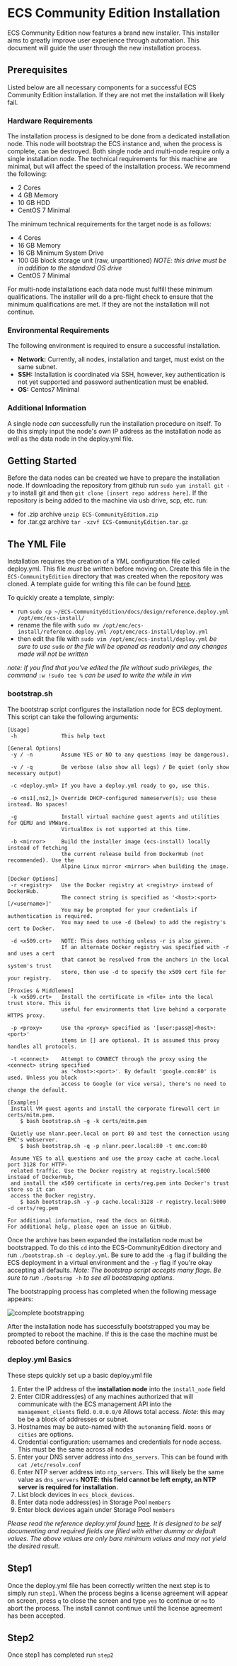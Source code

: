 # ECS Community Edition Installation

ECS Community Edition now features a brand new installer. This installer aims to greatly improve user experience through automation. This document will guide the user through the new installation process.

## Prerequisites

Listed below are all necessary components for a successful ECS Community Edition installation. If they are not met the installation will likely fail.

### Hardware Requirements

The installation process is designed to be done from a dedicated installation node. This node will bootstrap the ECS instance and, when the process is complete, can be destroyed. Both single node and multi-node require only a single installation node. The technical requirements for this machine are minimal, but will affect the speed of the installation process. We recommend the following:

* 2 Cores
* 4 GB Memory
* 10 GB HDD
* CentOS 7 Minimal

The minimum technical requirements for the target node is as follows:
 
* 4 Cores
* 16 GB Memory
* 16 GB Minimum System Drive
* 100 GB block storage unit (raw, unpartitioned) *NOTE: this drive must be in addition to the standard OS drive*
* CentOS 7 Minimal

For multi-node installations each data node must fulfill these minimum qualifications. The installer will do a pre-flight check to ensure that the minimum qualifications are met. If they are not the installation will not continue. 

### Environmental Requirements

The following environment is required to ensure a successful installation. 

* **Network:** Currently, all nodes, installation and target, must exist on the same subnet.
* **SSH:** Installation is coordinated via SSH, however, key authentication is not yet supported and password authentication must be enabled.
* **OS:** Centos7 Minimal

### Additional Information

A single node *can* successfully run the installation procedure on itself. To do this simply input the node's own IP address as the installation node as well as the data node in the deploy.yml file.

## Getting Started

Before the data nodes can be created we have to prepare the installation node. If downloading the repository from github run `sudo yum install git -y` to install git and then `git clone [insert repo address here]`. If the repository is being added to the machine via usb drive, scp, etc. run:

* for .zip archive `unzip ECS-CommunityEdition.zip`
* for .tar.gz archive `tar -xzvf ECS-CommunityEdition.tar.gz`

## The YML File

Installation requires the creation of a YML configuration file called deploy.yml. This file *must* be written before moving on. Create this file in the `ECS-CommunityEdition` directory that was created when the repository was cloned. A template guide for writing this file can be found [here](deploy.yml.rst). 

To quickly create a template, simply: 

* run `sudo cp ~/ECS-CommunityEdition/docs/design/reference.deploy.yml /opt/emc/ecs-install/` 
* rename the file with `sudo mv /opt/emc/ecs-install/reference.deploy.yml /opt/emc/ecs-install/deploy.yml`
* then edit the file with `sudo vim /opt/emc/ecs-install/deploy.yml` *be sure to use* `sudo` *or the file will be opened as readonly and any changes made will not be written*

*note: If you find that you've edited the file without sudo privileges, the command* `:w !sudo tee %` *can be used to write the while in vim*

### bootstrap.sh

The bootstrap script configures the installation node for ECS deployment. This script can take the following arguments:
```
[Usage]
 -h              This help text

[General Options]
 -y / -n         Assume YES or NO to any questions (may be dangerous).

 -v / -q         Be verbose (also show all logs) / Be quiet (only show necessary output)

 -c <deploy.yml> If you have a deploy.yml ready to go, use this.

 -o <ns1[,ns2,]> Override DHCP-configured nameserver(s); use these instead. No spaces!

 -g              Install virtual machine guest agents and utilities for QEMU and VMWare.
                 VirtualBox is not supported at this time.

 -b <mirror>     Build the installer image (ecs-install) locally instead of fetching
                 the current release build from DockerHub (not recommended). Use the
                 Alpine Linux mirror <mirror> when building the image.

[Docker Options]
 -r <registry>   Use the Docker registry at <registry> instead of DockerHub.
                 The connect string is specified as '<host>:<port>[/<username>]'
                 You may be prompted for your credentials if authentication is required.
                 You may need to use -d (below) to add the registry's cert to Docker.

 -d <x509.crt>   NOTE: This does nothing unless -r is also given.
                 If an alternate Docker registry was specified with -r and uses a cert
                 that cannot be resolved from the anchors in the local system's trust
                 store, then use -d to specify the x509 cert file for your registry.

[Proxies & Middlemen]
 -k <x509.crt>   Install the certificate in <file> into the local trust store. This is
                 useful for environments that live behind a corporate HTTPS proxy.

 -p <proxy>      Use the <proxy> specified as '[user:pass@]<host>:<port>'
                 items in [] are optional. It is assumed this proxy handles all protocols.

 -t <connect>    Attempt to CONNECT through the proxy using the <connect> string specified
                 as '<host>:<port>'. By default 'google.com:80' is used. Unless you block
                 access to Google (or vice versa), there's no need to change the default.

[Examples]
 Install VM guest agents and install the corporate firewall cert in certs/mitm.pem.
    $ bash bootstrap.sh -g -k certs/mitm.pem

 Quietly use nlanr.peer.local on port 80 and test the connection using EMC's webserver.
    $ bash bootstrap.sh -q -p nlanr.peer.local:80 -t emc.com:80

 Assume YES to all questions and use the proxy cache at cache.local port 3128 for HTTP-
 related traffic. Use the Docker registry at registry.local:5000 instead of DockerHub,
 and install the x509 certificate in certs/reg.pem into Docker's trust store so it can
 access the Docker registry.
    $ bash bootstrap.sh -y -p cache.local:3128 -r registry.local:5000 -d certs/reg.pem

For additional information, read the docs on GitHub.
For additional help, please open an issue on GitHub.
```

Once the archive has been expanded the installation node must be bootstrapped. To do this `cd` into the ECS-CommunityEdition directory and run `./bootstrap.sh -c deploy.yml`. Be sure to add the `-g` flag if building the ECS deployment in a virtual environment and the `-y` flag if you're okay accepting all defaults.
*Note: The bootstrap script accepts many flags. Be sure to run* `./bootsrap -h` *to see all bootstraping options.*

The bootstrapping process has completed when the following message appears:

![complete bootstrapping](../media/complete_bootstrap.png)

After the installation node has successfully bootstrapped you may be prompted to reboot the machine. If this is the case the machine must be rebooted before continuing.


### deploy.yml Basics

These steps quickly set up a basic deploy.yml file

1) Enter the IP address of the **installation node** into the `install_node` field
2) Enter CIDR address(es) of any machines authorized that will communicate with the ECS management API into the `management_clients` field. `0.0.0.0/0` Allows total access. *Note*: this may be be a block of addresses or subnet.
3) Hostnames may be auto-named with the `autonaming` field. `moons` or `cities` are options.
5) Credential configuration: usernames and credentials for node access. This must be the same across all nodes
6) Enter your DNS server address into `dns_servers`. This can be found with `cat /etc/resolv.conf`
7) Enter NTP server address into `ntp_servers`. This will likely be the same value as `dns_servers` **NOTE: this field cannot be left empty, an NTP server is required for installation.**
7) List block devices in `ecs_block_devices`.
8) Enter data node address(es) in Storage Pool `members`
1) Enter block devices again under Storage Pool `members`

*Please read the reference deploy.yml found* [here](deploy.yml.rst)*. It is designed to be self documenting and required fields are filled with either dummy or default values. The above values are only bare minimum values and may not yield the desired result.*

## Step1

Once the deploy.yml file has been correctly written the next step is to simply run `step1`. When the process begins a license agreement will appear on screen, press `q` to close the screen and type `yes` to continue or `no` to abort the process. The install cannot continue until the license agreement has been accepted.

## Step2

Once step1 has completed run `step2`

